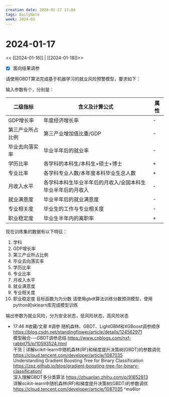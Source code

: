 ```yaml
---
creation date: 2024-01-17 13:04
tags: DailyNote
week: 2024-03
---
```


# 2024-01-17

<< [[2024-01-16]] | [[2024-01-18]]>>

- [x] 面向结果调参

请使用GBDT算法完成基于机器学习的就业风险预警模型，要求如下：

输入参数有个，分别是：

| 二级指标         | 含义及计算公式                                              | 属性 |
| ---------------- | ----------------------------------------------------------- | ---- |
| GDP增长率        | 年度经济增长率                                              | -    |
| 第三产业所占比例 | 第三产业增加值比重/GDP                                      | -    |
| 毕业去向落实率   | 毕业半年后的就业率                                          | -    |
| 学历比率         | 各学科的本科生/本科生+硕士+博士                             | +    |
| 专业比率         | 各学科专业人数/本年度本科毕业生总人数                       | +    |
| 月收入水平       | 各学科本科生毕业半年后的月收入/全国本科生毕业半年后的月收入 | -    |
| 就业满意度       | 毕业半年后的就业满意度                                      | -    |
| 专业相关度       | 毕业生的工作与专业相关度                                    | -    |
| 职业稳定度       | 毕业生半年内的离职率                                        | +    |

现在训练集的数据有以下特征：
1. 学科
2. GDP增长率
3. 第三产业所占比例
4. 毕业去向落实率
5. 学历比率
6. 专业比率
7. 月收入水平
8. 就业满意度
9. 专业相关度
10. 职业稳定度
目标函数为为分数
请使用gbdt算法训练分数预测模型，使用python的sklearn库完成模型训练

输出参数为就业风险，分为安全状态，低风险状态，高风险状态

- 17:46 #收藏/文章 #调参 随机森林、GBDT、LightGBM和XGBoost调参顺序 https://blog.csdn.net/standingflower/article/details/124562971<br>模型融合---GBDT调参总结 https://www.cnblogs.com/nxf-rabbit75/p/10593524.html<br>干货 | 详解scikit-learn中随机森林(RF)和梯度提升决策树(GBDT)的参数调优 https://cloud.tencent.com/developer/article/1087035<br>Understanding Gradient Boosting Tree for Binary Classification https://zpz.github.io/blog/gradient-boosting-tree-for-binary-classification/<br>深入理解GBDT多分类算法 https://zhuanlan.zhihu.com/p/91652813<br>详解scikit-learn中随机森林(RF)和梯度提升决策树(GBDT)的参数调优 https://cloud.tencent.com/developer/article/1087035 ^ma6lor
